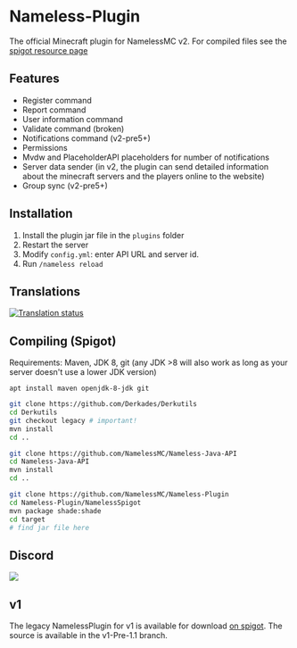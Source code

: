 # Nameless-Plugin
The official Minecraft plugin for NamelessMC v2. For compiled files see the [spigot resource page](https://www.spigotmc.org/resources/nameless-plugin-for-v2.59032/)

## Features
* Register command
* Report command
* User information command
* Validate command (broken)
* Notifications command (v2-pre5+)
* Permissions
* Mvdw and PlaceholderAPI placeholders for number of notifications
* Server data sender (in v2, the plugin can send detailed information about the minecraft servers and the players online to the website)
* Group sync (v2-pre5+)

## Installation
1. Install the plugin jar file in the `plugins` folder
2. Restart the server
3. Modify `config.yml`: enter API URL and server id.
4. Run `/nameless reload`

## Translations
<a href="http://translate.namelessmc.com/engage/namelessmc/">
<img src="http://translate.namelessmc.com/widgets/namelessmc/-/spigot-plugin/multi-auto.svg" alt="Translation status" />
</a>

## Compiling (Spigot)

Requirements: Maven, JDK 8, git (any JDK >8 will also work as long as your server doesn't use a lower JDK version)

`apt install maven openjdk-8-jdk git`

```sh
git clone https://github.com/Derkades/Derkutils
cd Derkutils
git checkout legacy # important!
mvn install
cd ..

git clone https://github.com/NamelessMC/Nameless-Java-API
cd Nameless-Java-API
mvn install
cd ..

git clone https://github.com/NamelessMC/Nameless-Plugin
cd Nameless-Plugin/NamelessSpigot
mvn package shade:shade
cd target
# find jar file here
```

## Discord
[<img src="https://discordapp.com/api/guilds/246705793066467328/widget.png?style=shield">](https://discord.gg/J6QsVaP)

## v1
The legacy NamelessPlugin for v1 is available for download [on spigot](https://www.spigotmc.org/resources/official-namelessplugin.42698/). The source is available in the v1-Pre-1.1 branch.
